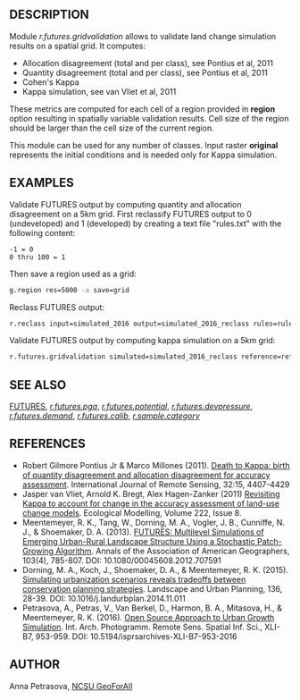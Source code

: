 ## DESCRIPTION

Module *r.futures.gridvalidation* allows to validate land change
simulation results on a spatial grid. It computes:

- Allocation disagreement (total and per class), see Pontius et al,
    2011
- Quantity disagreement (total and per class), see Pontius et al, 2011
- Cohen's Kappa
- Kappa simulation, see van Vliet et al, 2011

These metrics are computed for each cell of a region provided in
**region** option resulting in spatially variable validation results.
Cell size of the region should be larger than the cell size of the
current region.

This module can be used for any number of classes. Input raster
**original** represents the initial conditions and is needed only for
Kappa simulation.

## EXAMPLES

Validate FUTURES output by computing quantity and allocation
disagreement on a 5km grid. First reclassify FUTURES output to 0
(undeveloped) and 1 (developed) by creating a text file "rules.txt" with
the following content:

```text
-1 = 0
0 thru 100 = 1
```

Then save a region used as a grid:

```sh
g.region res=5000 -a save=grid
```

Reclass FUTURES output:

```sh
r.reclass input=simulated_2016 output=simulated_2016_reclass rules=rules.txt
```

Validate FUTURES output by computing kappa simulation on a 5km grid:

```sh
r.futures.gridvalidation simulated=simulated_2016_reclass reference=reference_2016 original=orig_2001 kappasimulation=kappasim
```

## SEE ALSO

[FUTURES](r.futures.md), *[r.futures.pga](r.futures.pga.md)*,
*[r.futures.potential](r.futures.potential.md)*,
*[r.futures.devpressure](r.futures.devpressure.md)*,
*[r.futures.demand](r.futures.demand.md)*,
*[r.futures.calib](r.futures.calib.md)*,
*[r.sample.category](r.sample.category.md)*

## REFERENCES

- Robert Gilmore Pontius Jr & Marco Millones (2011). [Death to Kappa:
    birth of quantity disagreement and allocation disagreement for
    accuracy assessment](https://doi.org/10.1080/01431161.2011.552923).
    International Journal of Remote Sensing, 32:15, 4407-4429
- Jasper van Vliet, Arnold K. Bregt, Alex Hagen-Zanker (2011)
    [Revisiting Kappa to account for change in the accuracy assessment
    of land-use change
    models](https://doi.org/10.1016/j.ecolmodel.2011.01.017). Ecological
    Modelling, Volume 222, Issue 8.
- Meentemeyer, R. K., Tang, W., Dorning, M. A., Vogler, J. B.,
    Cunniffe, N. J., & Shoemaker, D. A. (2013). [FUTURES: Multilevel
    Simulations of Emerging Urban-Rural Landscape Structure Using a
    Stochastic Patch-Growing
    Algorithm](https://doi.org/10.1080/00045608.2012.707591). Annals of
    the Association of American Geographers, 103(4), 785-807. DOI:
    10.1080/00045608.2012.707591
- Dorning, M. A., Koch, J., Shoemaker, D. A., & Meentemeyer, R. K.
    (2015). [Simulating urbanization scenarios reveals tradeoffs between
    conservation planning
    strategies](https://doi.org/10.1016/j.landurbplan.2014.11.011).
    Landscape and Urban Planning, 136, 28-39. DOI:
    10.1016/j.landurbplan.2014.11.011
- Petrasova, A., Petras, V., Van Berkel, D., Harmon, B. A., Mitasova,
    H., & Meentemeyer, R. K. (2016). [Open Source Approach to Urban
    Growth
    Simulation](https://isprs-archives.copernicus.org/articles/XLI-B7/953/2016/isprs-archives-XLI-B7-953-2016.pdf).
    Int. Arch. Photogramm. Remote Sens. Spatial Inf. Sci., XLI-B7,
    953-959. DOI: 10.5194/isprsarchives-XLI-B7-953-2016

## AUTHOR

Anna Petrasova, [NCSU
GeoForAll](https://geospatial.ncsu.edu/geoforall/)
